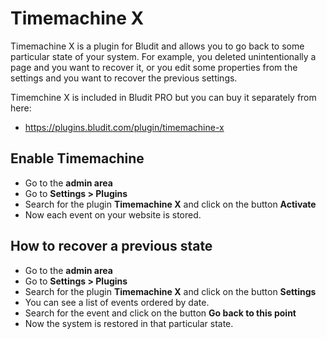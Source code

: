 # Timemachine X
<!-- position: 1 -->

Timemachine X is a plugin for Bludit and allows you to go back to some particular state of your system. For example, you deleted unintentionally a page and you want to recover it, or you edit some properties from the settings and you want to recover the previous settings.

Timemchine X is included in Bludit PRO but you can buy it separately from here:
- https://plugins.bludit.com/plugin/timemachine-x

## Enable Timemachine

- Go to the **admin area**
- Go to **Settings > Plugins**
- Search for the plugin **Timemachine X** and click on the button **Activate**
- Now each event on your website is stored.

## How to recover a previous state

- Go to the **admin area**
- Go to **Settings > Plugins**
- Search for the plugin **Timemachine X** and click on the button **Settings**
- You can see a list of events ordered by date.
- Search for the event and click on the button **Go back to this point**
- Now the system is restored in that particular state.
